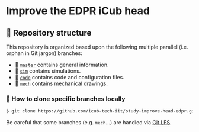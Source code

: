 Improve the EDPR iCub head
==========================

## 🌿 Repository structure
This repository is organized based upon the following multiple parallel (i.e. orphan in Git jargon) branches:
- 🔘 [`master`](../../tree/master) contains general information.
- 🔘 [`sim`](../../tree/sim) contains simulations.
- 🔘 [`code`](../../tree/code) contains code and configuration files.
- 🔘 [`mech`](../../tree/mech) contains mechanical drawings.

### 🔽 How to clone specific branches locally
```sh
$ git clone https://github.com/icub-tech-iit/study-improve-head-edpr.git --single-branch --branch <branch-name>
```

Be careful that some branches (e.g. `mech`...) are handled via [Git LFS](https://help.github.com/en/articles/installing-git-large-file-storage).
